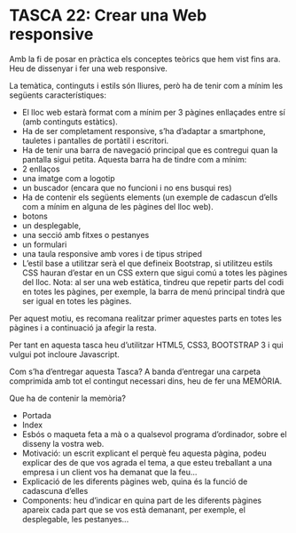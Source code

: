 # TASCA 22: Crear una Web responsive

Amb la fi de posar en pràctica els conceptes teòrics que hem vist fins ara. Heu de
dissenyar i fer una web responsive.

La temàtica, continguts i estils són lliures, però ha de tenir com a mínim les següents
característiques:
- El lloc web estarà format com a mínim per 3 pàgines enllaçades entre sí (amb
continguts estàtics).
- Ha de ser completament responsive, s’ha d’adaptar a smartphone, tauletes i
pantalles de portàtil i escritori.
- Ha de tenir una barra de navegació principal que es contregui quan la
pantalla sigui petita. Aquesta barra ha de tindre com a mínim:
- 2 enllaços
- una imatge com a logotip
- un buscador (encara que no funcioni i no ens busqui res)
- Ha de contenir els següents elements (un exemple de cadascun d’ells com a
mínim en alguna de les pàgines del lloc web).
- botons
- un desplegable,
- una secció amb fitxes o pestanyes
- un formulari
- una taula responsive amb vores i de tipus striped
- L’estil base a utilitzar serà el que defineix Bootstrap, si utilitzeu estils CSS
hauran d’estar en un CSS extern que sigui comú a totes les pàgines del lloc.
Nota: al ser una web estàtica, tindreu que repetir parts del codi en totes les pàgines,
per exemple, la barra de menú principal tindrà que ser igual en totes les pàgines.

Per aquest motiu, es recomana realitzar primer aquestes parts en totes les pàgines i
a continuació ja afegir la resta.

Per tant en aquesta tasca heu d’utilitzar HTML5, CSS3, BOOTSTRAP 3 i qui vulgui
pot incloure Javascript.

Com s’ha d’entregar aquesta Tasca? A banda d’entregar una carpeta comprimida amb tot el
contingut necessari dins, heu de fer una MEMÒRIA.

Que ha de contenir la memòria?
- Portada
- Index
- Esbós o maqueta feta a mà o a qualsevol programa d’ordinador, sobre el disseny la
vostra web.
- Motivació: un escrit explicant el perquè feu aquesta pàgina, podeu explicar des de
que vos agrada el tema, a que esteu treballant a una empresa i un client vos ha
demanat que la feu...
- Explicació de les diferents pàgines web, quina és la funció de cadascuna d’elles
- Components: heu d’indicar en quina part de les diferents pàgines apareix cada part
que se vos està demanant, per exemple, el desplegable, les pestanyes...
